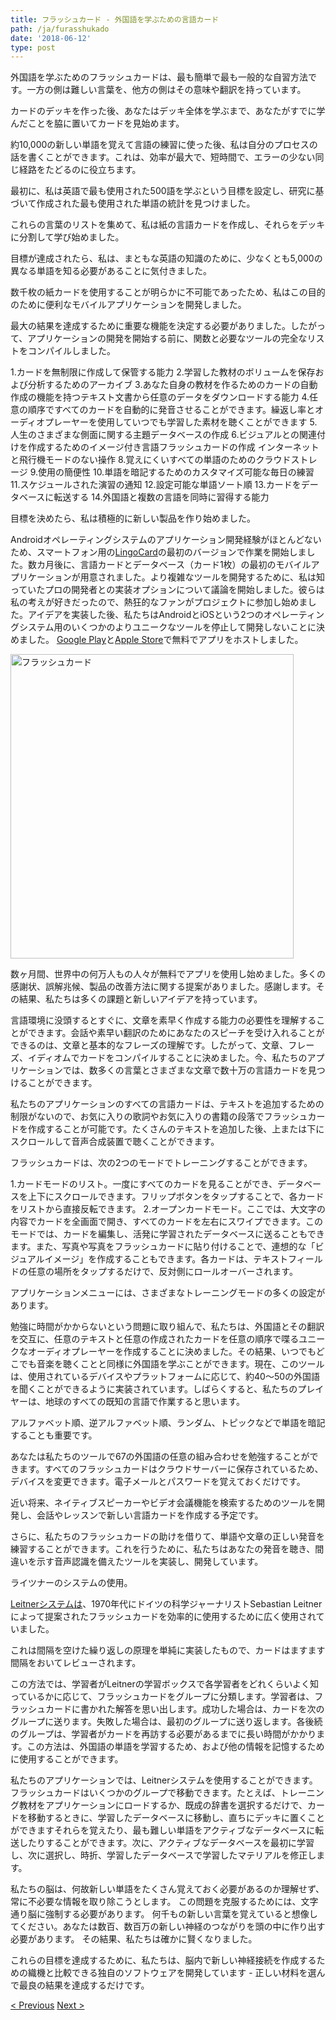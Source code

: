 ```yaml
---
title: フラッシュカード - 外国語を学ぶための言語カード
path: /ja/furasshukado
date: '2018-06-12'
type: post
---
```


外国語を学ぶためのフラッシュカードは、最も簡単で最も一般的な自習方法です。一方の側は難しい言葉を、他方の側はその意味や翻訳を持っています。

カードのデッキを作った後、あなたはデッキ全体を学ぶまで、あなたがすでに学んだことを脇に置いてカードを見始めます。

約10,000の新しい単語を覚えて言語の練習に使った後、私は自分のプロセスの話を書くことができます。これは、効率が最大で、短時間で、エラーの少ない同じ経路をたどるのに役立ちます。

最初に、私は英語で最も使用された500語を学ぶという目標を設定し、研究に基づいて作成された最も使用された単語の統計を見つけました。

これらの言葉のリストを集めて、私は紙の言語カードを作成し、それらをデッキに分割して学び始めました。

目標が達成されたら、私は、まともな英語の知識のために、少なくとも5,000の異なる単語を知る必要があることに気付きました。

数千枚の紙カードを使用することが明らかに不可能であったため、私はこの目的のために便利なモバイルアプリケーションを開発しました。

最大の結果を達成するために重要な機能を決定する必要がありました。したがって、アプリケーションの開発を開始する前に、関数と必要なツールの完全なリストをコンパイルしました。

1.カードを無制限に作成して保管する能力
2.学習した教材のボリュームを保存および分析するためのアーカイブ
3.あなた自身の教材を作るためのカードの自動作成の機能を持つテキスト文書から任意のデータをダウンロードする能力
4.任意の順序ですべてのカードを自動的に発音させることができます。繰返し率とオーディオプレーヤーを使用していつでも学習した素材を聴くことができます
5.人生のさまざまな側面に関する主題データベースの作成
6.ビジュアルとの関連付けを作成するためのイメージ付き言語フラッシュカードの作成
インターネットと飛行機モードのない操作
8.覚えにくいすべての単語のためのクラウドストレージ
9.使用の簡便性
10.単語を暗記するためのカスタマイズ可能な毎日の練習
11.スケジュールされた演習の通知
12.設定可能な単語ソート順
13.カードをデータベースに転送する
14.外国語と複数の言語を同時に習得する能力

目標を決めたら、私は積極的に新しい製品を作り始めました。

Androidオペレーティングシステムのアプリケーション開発経験がほとんどないため、スマートフォン用の<a href="https://lingocard.com" target="_blank" rel="noopener">LingoCard</a>の最初のバージョンで作業を開始しました。数カ月後に、言語カードとデータベース（カード1枚）の最初のモバイルアプリケーションが用意されました。より複雑なツールを開発するために、私は知っていたプロの開発者との実装オプションについて議論を開始しました。彼らは私の考えが好きだったので、熱狂的なファンがプロジェクトに参加し始めました。アイデアを実装した後、私たちはAndroidとiOSという2つのオペレーティングシステム用のいくつかのよりユニークなツールを停止して開発しないことに決めました。 <a href="https://play.google.com/store/apps/details?id=com.lingocard.lingocard" target="_blank" rel="noopener">Google Play</a>と<a href="https://itunes.apple.com/us/app/lingocard/id1217076835?mt=8" target="_blank" rel="noopener">Apple Store</a>で無料でアプリをホストしました。

<img class="aligncenter wp-image-7109" src="../images/2018/05/LingoCard-play.png" alt="フラッシュカード" width="453" height="487" />

数ヶ月間、世界中の何万人もの人々が無料でアプリを使用し始めました。多くの感謝状、誤解兆候、製品の改善方法に関する提案がありました。感謝します。その結果、私たちは多くの課題と新しいアイデアを持っています。

言語環境に没頭するとすぐに、文章を素早く作成する能力の必要性を理解することができます。会話や素早い翻訳のためにあなたのスピーチを受け入れることができるのは、文章と基本的なフレーズの理解です。したがって、文章、フレーズ、イディオムでカードをコンパイルすることに決めました。今、私たちのアプリケーションでは、数多くの言葉とさまざまな文章で数十万の言語カードを見つけることができます。

私たちのアプリケーションのすべての言語カードは、テキストを追加するための制限がないので、お気に入りの歌詞やお気に入りの書籍の段落でフラッシュカードを作成することが可能です。たくさんのテキストを追加した後、上または下にスクロールして音声合成装置で聴くことができます。

フラッシュカードは、次の2つのモードでトレーニングすることができます。

1.カードモードのリスト。一度にすべてのカードを見ることができ、データベースを上下にスクロールできます。フリップボタンをタップすることで、各カードをリストから直接反転できます。
2.オープンカードモード。ここでは、大文字の内容でカードを全画面で開き、すべてのカードを左右にスワイプできます。このモードでは、カードを編集し、活発に学習されたデータベースに送ることもできます。また、写真や写真をフラッシュカードに貼り付けることで、連想的な「ビジュアルイメージ」を作成することもできます。各カードは、テキストフィールドの任意の場所をタップするだけで、反対側にロールオーバーされます。

アプリケーションメニューには、さまざまなトレーニングモードの多くの設定があります。

勉強に時間がかからないという問題に取り組んで、私たちは、外国語とその翻訳を交互に、任意のテキストと任意の作成されたカードを任意の順序で喋るユニークなオーディオプレーヤーを作成することに決めました。その結果、いつでもどこでも音楽を聴くことと同様に外国語を学ぶことができます。現在、このツールは、使用されているデバイスやプラットフォームに応じて、約40〜50の外国語を聞くことができるように実装されています。しばらくすると、私たちのプレイヤーは、地球のすべての既知の言語で作業すると思います。

アルファベット順、逆アルファベット順、ランダム、トピックなどで単語を暗記することも重要です。

あなたは私たちのツールで67の外国語の任意の組み合わせを勉強することができます。すべてのフラッシュカードはクラウドサーバーに保存されているため、デバイスを変更できます。電子メールとパスワードを覚えておくだけです。

近い将来、ネイティブスピーカーやビデオ会議機能を検索するためのツールを開発し、会話やレッスンで新しい言語カードを作成する予定です。

さらに、私たちのフラッシュカードの助けを借りて、単語や文章の正しい発音を練習することができます。これを行うために、私たちはあなたの発音を聴き、間違いを示す音声認識を備えたツールを実装し、開発しています。

ライツナーのシステムの使用。

<a href="https://en.wikipedia.org/wiki/Leitner_system" target="_blank" rel="noopener">Leitnerシステムは</a>、1970年代にドイツの科学ジャーナリストSebastian Leitnerによって提案されたフラッシュカードを効率的に使用するために広く使用されていました。

これは間隔を空けた繰り返しの原理を単純に実装したもので、カードはますます間隔をおいてレビューされます。

この方法では、学習者がLeitnerの学習ボックスで各学習者をどれくらいよく知っているかに応じて、フラッシュカードをグループに分類します。学習者は、フラッシュカードに書かれた解答を思い出します。成功した場合は、カードを次のグループに送ります。失敗した場合は、最初のグループに送り返します。各後続のグループは、学習者がカードを再訪する必要があるまでに長い時間がかかります。この方法は、外国語の単語を学習するため、および他の情報を記憶するために使用することができます。

私たちのアプリケーションでは、Leitnerシステムを使用することができます。フラッシュカードはいくつかのグループで移動できます。たとえば、トレーニング教材をアプリケーションにロードするか、既成の辞書を選択するだけで、カードを移動するときに、学習したデータベースに移動し、直ちにデッキに置くことができますそれらを覚えたり、最も難しい単語をアクティブなデータベースに転送したりすることができます。次に、アクティブなデータベースを最初に学習し、次に選択し、時折、学習したデータベースで学習したマテリアルを修正します。

私たちの脳は、何故新しい単語をたくさん覚えておく必要があるのか理解せず、常に不必要な情報を取り除こうとします。 この問題を克服するためには、文字通り脳に強制する必要があります。 何千もの新しい言葉を覚えていると想像してください。あなたは数百、数百万の新しい神経のつながりを頭の中に作り出す必要があります。 その結果、私たちは確かに賢くなりました。

これらの目標を達成するために、私たちは、脳内で新しい神経接続を作成するための織機と比較できる独自のソフトウェアを開発しています - 正しい材料を選んで最良の結果を達成するだけです。

<a href="/ja/hayaku-eigo-o-manabu-ni-wa">< Previous</a> <a href="/ja/dono-yo-ni-goi-o-kaizen-suru">Next ></a>